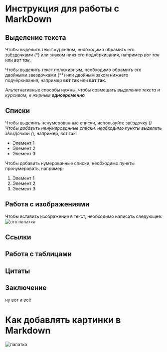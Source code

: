 # Инструкция для работы с MarkDown

## Выделение текста
Чтобы выделить текст курсивом, необходимо обрамить его звёздочками (*) или знаком нижнего подчёркивания, например *вот так* или _вот так_.

Чтобы выделить текст полужирным, необходимо обрамить его двойными звездочками (**) или двойным заком нижнего подчёркивания, например **вот так** или __вот так__.

Альтетнативные способы нужны, чтобы совмещать _выделение текста и курсивом, и жирным **одновременно**_


## Списки
Чтобы выделить ненумерованные списки, используйте звёздочку (*)
Чтобы добавить ненумерованные списки, необходимо пункты выделить звёздочкой (*), например, вот так:
* Элемент 1
* Элемент 2
* Элемент 3

Чтобы добавить нумерованные списки, необходимо пункты пронумеровать, например:
1. Элемент 1
2. Элемент 2
3. Элемент 3

## Работа с изображениями
Чтобы вставить изображение в текст, необходимо написать следующее:
![это палатка](camp.jpg)
## Ссылки

## Работа с таблицами

## Цитаты

## Заключение

ну вот и всё

# Как добавлять картинки в Markdown
![палатка](camp.jpg)